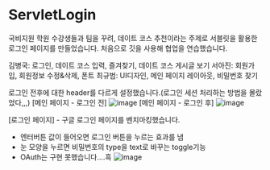 # ServletLogin

국비지원 학원 수강생들과 팀을 꾸려, 데이트 코스 추천이라는 주제로 서블릿을 활용한 로그인 페이지를 만들었습니다. 
처음으로 깃을 사용해 협업을 연습했습니다. 

김병국: 로그인, 데이트 코스 입력, 즐겨찾기, 데이트 코스 게시글 보기
서아진: 회원가입, 회원정보 수정&삭제, 폰트 
최규범: UI디자인, 메인 페이지 레이아웃, 비밀번호 찾기

로그인 전후에 대한 header를 다르게 설정했습니다.(로그인 세션 처리하는 방법을 몰랐었다,,,)
[메인 페이지 - 로그인 전]
![image](https://user-images.githubusercontent.com/87313203/176162543-20c51a69-7110-4d05-b117-610b43920e20.png)
[메인 페이지 - 로그인 후]
![image](https://user-images.githubusercontent.com/87313203/176163111-480ce93b-7e2b-4cae-8b5e-20a8258811cd.png)


[로그인 페이지] - 구글 로그인 페이지를 벤치마킹했습니다.
- 엔터버튼 값이 들어오면 로그인 버튼을 누르는 효과를 냄
- 눈 모양을 누르면 비밀번호의 type을 text로 바꾸는 toggle기능 
- OAuth는 구현 못했습니다....흑
![image](https://user-images.githubusercontent.com/87313203/176162840-d96b4373-3097-4b56-9dbe-75960a78d69f.png)

